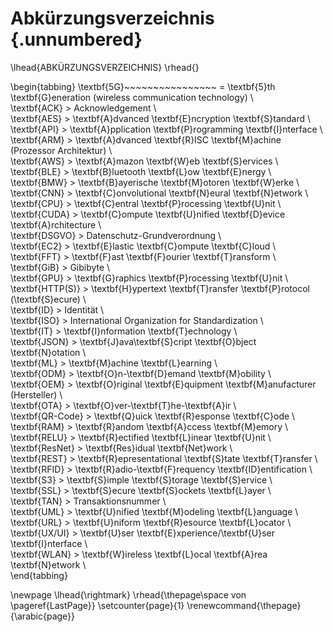 # Abkürzungsverzeichnis {.unnumbered}

\lhead{ABKÜRZUNGSVERZEICHNIS}
\rhead{}

\begin{tabbing}
\textbf{5G}~~~~~~~~~~~~~~~~ \= \textbf{5}th \textbf{G}eneration (wireless communication technology) \\  
\textbf{ACK} \> Acknowledgement \\  
\textbf{AES} \> \textbf{A}dvanced \textbf{E}ncryption \textbf{S}tandard \\  
\textbf{API} \> \textbf{A}pplication \textbf{P}rogramming \textbf{I}nterface \\  
\textbf{ARM} \> \textbf{A}dvanced \textbf{R}ISC \textbf{M}achine (Prozessor Architektur) \\  
\textbf{AWS} \> \textbf{A}mazon \textbf{W}eb \textbf{S}ervices \\  
\textbf{BLE} \> \textbf{B}luetooth \textbf{L}ow \textbf{E}nergy \\  
\textbf{BMW} \> \textbf{B}ayerische \textbf{M}otoren \textbf{W}erke \\  
\textbf{CNN} \> \textbf{C}onvolutional \textbf{N}eural \textbf{N}etwork \\  
\textbf{CPU} \> \textbf{C}entral \textbf{P}rocessing \textbf{U}nit \\  
\textbf{CUDA} \> \textbf{C}ompute \textbf{U}nified \textbf{D}evice \textbf{A}rchitecture \\  
\textbf{DSGVO} \> Datenschutz-Grundverordnung \\  
\textbf{EC2} \> \textbf{E}lastic \textbf{C}ompute \textbf{C}loud \\  
\textbf{FFT} \> \textbf{F}ast \textbf{F}ourier \textbf{T}ransform \\  
\textbf{GiB} \> Gibibyte \\  
\textbf{GPU} \> \textbf{G}raphics \textbf{P}rocessing \textbf{U}nit \\  
\textbf{HTTP(S)} \> \textbf{H}ypertext \textbf{T}ransfer \textbf{P}rotocol (\textbf{S}ecure) \\  
\textbf{ID} \> Identität \\  
\textbf{ISO} \> International Organization for Standardization \\  
\textbf{IT} \> \textbf{I}nformation \textbf{T}echnology \\  
\textbf{JSON} \> \textbf{J}ava\textbf{S}cript \textbf{O}bject \textbf{N}otation \\  
\textbf{ML} \> \textbf{M}achine \textbf{L}earning \\  
\textbf{ODM} \> \textbf{O}n-\textbf{D}emand \textbf{M}obility \\  
\textbf{OEM} \> \textbf{O}riginal \textbf{E}quipment \textbf{M}anufacturer (Hersteller) \\  
\textbf{OTA} \> \textbf{O}ver-\textbf{T}he-\textbf{A}ir \\  
\textbf{QR-Code} \> \textbf{Q}uick \textbf{R}esponse \textbf{C}ode \\  
\textbf{RAM} \> \textbf{R}andom \textbf{A}ccess \textbf{M}emory \\  
\textbf{RELU} \> \textbf{R}ectified \textbf{L}inear \textbf{U}nit \\  
\textbf{ResNet} \> \textbf{Res}idual \textbf{Net}work \\  
\textbf{REST} \> \textbf{R}epresentational \textbf{S}tate \textbf{T}ransfer \\  
\textbf{RFID} \> \textbf{R}adio-\textbf{F}requency \textbf{ID}entification \\  
\textbf{S3} \> \textbf{S}imple \textbf{S}torage \textbf{S}ervice \\  
\textbf{SSL} \> \textbf{S}ecure \textbf{S}ockets \textbf{L}ayer \\  
\textbf{TAN} \> Transaktionsnummer \\  
\textbf{UML} \> \textbf{U}nified \textbf{M}odeling \textbf{L}anguage \\  
\textbf{URL} \> \textbf{U}niform \textbf{R}esource \textbf{L}ocator \\  
\textbf{UX/UI} \> \textbf{U}ser \textbf{E}xperience/\textbf{U}ser \textbf{I}nterface \\  
\textbf{WLAN} \> \textbf{W}ireless \textbf{L}ocal \textbf{A}rea \textbf{N}etwork \\  
\end{tabbing}



\newpage
\lhead{\rightmark}
\rhead{\thepage\space von \pageref{LastPage}}
\setcounter{page}{1}
\renewcommand{\thepage}{\arabic{page}}
